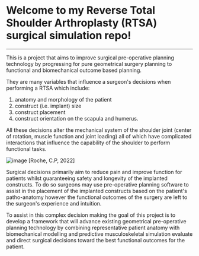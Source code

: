 # Welcome to my Reverse Total Shoulder Arthroplasty (RTSA) surgical simulation repo!

***

This is a project that aims to improve surgical pre-operative planning technology by progressing for pure geometrical surgery planning to functional and biomechanical outcome based planning.

They are many variables that influence a surgeon's decisions when performing a RTSA which include:

1) anatomy and morphology of the patient 
2) construct (i.e. implant) size
3) construct placement
4) construct orientation on the scapula and humerus. 

All these decisions alter the mechanical system of the shoulder joint (center of rotation, muscle function and joint loading) all of which have complicated interactions that influence the capability of the shoulder to perform functional tasks.

![image](https://user-images.githubusercontent.com/30126218/193914879-4636d3c5-a066-4e5a-9eb8-dce0800b4ca9.png)
[Roche, C.P, 2022]

Surgical decisions primarily aim to reduce pain and improve function for patients whilst guaranteeing safety and longevity of the implanted constructs. To do so surgeons may use pre-operative planning software to assist in the placement of the implanted constructs based on the patient's patho-anatomy however the functional outcomes of the surgery are left to the surgeon's experience and intuition. 

To assist in this complex decision making the goal of this project is to develop a framework that will advance existing geometrical pre-operative planning technology by combining representative patient anatomy with biomechanical modelling and predictive musculoskeletal simulation evaluate and direct surgical decisions toward the best functional outcomes for the patient. 
